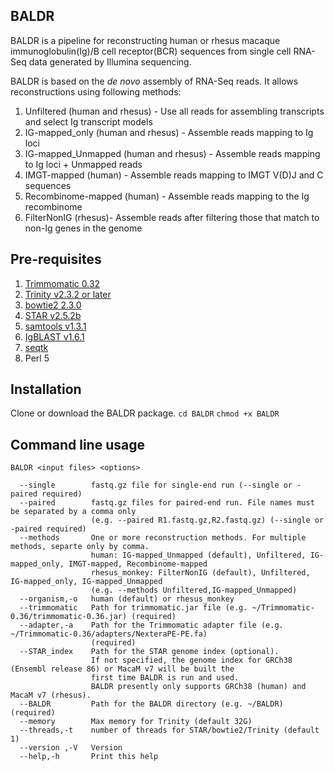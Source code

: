 ## BALDR

BALDR is a pipeline for reconstructing human or rhesus macaque immunoglobulin(Ig)/B cell receptor(BCR) sequences from single cell RNA-Seq data generated by Illumina sequencing. 

BALDR is based on the *de novo* assembly of RNA-Seq reads. It allows reconstructions using following methods:
1. Unfiltered (human and rhesus) - Use all reads for assembling transcripts and select Ig transcript models
2. IG-mapped_only (human and rhesus) - Assemble reads mapping to Ig loci
3. IG-mapped_Unmapped (human and rhesus) - Assemble reads mapping to Ig loci + Unmapped reads
4. IMGT-mapped (human) - Assemble reads mapping to IMGT V(D)J and C sequences
5. Recombinome-mapped (human) - Assemble reads mapping to the Ig recombinome
6. FilterNonIG (rhesus)- Assemble reads after filtering those that match to non-Ig genes in the genome

## Pre-requisites
1. [Trimmomatic 0.32](http://www.usadellab.org/cms/?page=trimmomatic)
2. [Trinity v2.3.2 or later](https://github.com/trinityrnaseq/trinityrnaseq/wiki) 
3. [bowtie2 2.3.0](http://bowtie-bio.sourceforge.net/bowtie2/index.shtml)
4. [STAR v2.5.2b](https://github.com/alexdobin/STAR)
5. [samtools v1.3.1](http://www.htslib.org/download/)
6. [IgBLAST v1.6.1](https://www.ncbi.nlm.nih.gov/igblast/faq.html#standalone)
7. [seqtk](https://github.com/lh3/seqtk)
8. Perl 5

## Installation
Clone or download the BALDR package. 
`cd BALDR`
`chmod +x BALDR`

## Command line usage
```
BALDR <input files> <options>

  --single        fastq.gz file for single-end run (--single or -paired required)
  --paired        fastq.gz files for paired-end run. File names must be separated by a comma only
                  (e.g. --paired R1.fastq.gz,R2.fastq.gz) (--single or -paired required)
  --methods       One or more reconstruction methods. For multiple methods, separte only by comma.
                  human: IG-mapped_Unmapped (default), Unfiltered, IG-mapped_only, IMGT-mapped, Recombinome-mapped 
                  rhesus_monkey: FilterNonIG (default), Unfiltered, IG-mapped_only, IG-mapped_Unmapped
                  (e.g. --methods Unfiltered,IG-mapped_Unmapped)
  --organism,-o   human (default) or rhesus_monkey
  --trimmomatic   Path for trimmomatic.jar file (e.g. ~/Trimmomatic-0.36/trimmomatic-0.36.jar) (required)
  --adapter,-a    Path for the Trimmomatic adapter file (e.g. ~/Trimmomatic-0.36/adapters/NexteraPE-PE.fa) 
                  (required)
  --STAR_index    Path for the STAR genome index (optional). 
                  If not specified, the genome index for GRCh38 (Ensembl release 86) or MacaM v7 will be built the
                  first time BALDR is run and used. 
                  BALDR presently only supports GRCh38 (human) and MacaM v7 (rhesus).
  --BALDR         Path for the BALDR directory (e.g. ~/BALDR) (required)
  --memory        Max memory for Trinity (default 32G)
  --threads,-t    number of threads for STAR/bowtie2/Trinity (default 1)
  --version ,-V   Version
  --help,-h       Print this help
```


